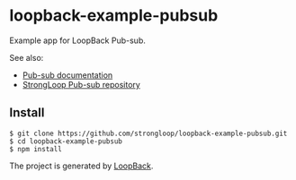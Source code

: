 # loopback-example-pubsub

Example app for LoopBack Pub-sub.  

See also:
- [Pub-sub documentation](http://docs.strongloop.com/display/MSG/Pub-sub)
- [StrongLoop Pub-sub repository](https://github.com/strongloop/strong-pubsub)

## Install

```
$ git clone https://github.com/strongloop/loopback-example-pubsub.git
$ cd loopback-example-pubsub
$ npm install
```

The project is generated by [LoopBack](http://loopback.io).
